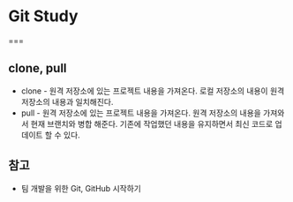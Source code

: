 # Git Study
===

## clone, pull

* clone - 원격 저장소에 있는 프로젝트 내용을 가져온다. 로컬 저장소의 내용이 원격 저장소의 내용과 일치해진다.
* pull - 원격 저장소에 있는 프로젝트 내용을 가져온다. 원격 저장소의 내용을 가져와서 현재 브랜치와 병합 해준다. 기존에 작업했던 내용을 유지하면서 최신 코드로 업데이트 할 수 있다.


## 참고

* 팀 개발을 위한 Git, GitHub 시작하기